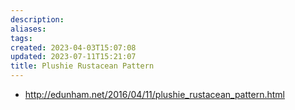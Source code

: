 ```yaml
---
description:
aliases: 
tags: 
created: 2023-04-03T15:07:08
updated: 2023-07-11T15:21:07
title: Plushie Rustacean Pattern
---
```

- http://edunham.net/2016/04/11/plushie_rustacean_pattern.html